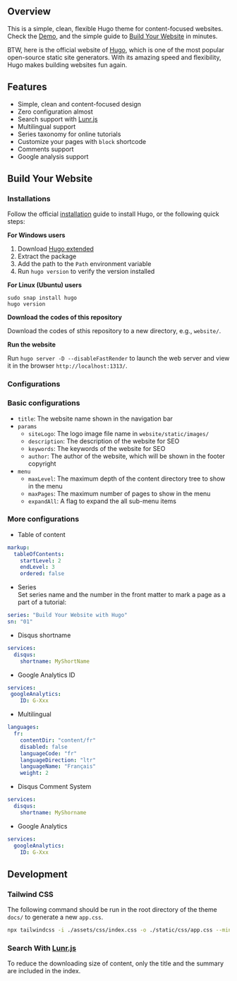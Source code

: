 ## Overview
This is a simple, clean, flexible Hugo theme for content-focused websites. Check the [Demo](https://jingplay.com/build-your-website-demo/), and the simple guide to [Build Your Website](https://jingplay.com/build-your-website/) in minutes.

BTW, here is the official website of [Hugo](https://gohugo.io/), which is one of the most popular open-source static site generators. With its amazing speed and flexibility, Hugo makes building websites fun again.

## Features
- Simple, clean and content-focused design
- Zero configuration almost
- Search support with [Lunr.js](https://lunrjs.com/)
- Multilingual support
- Series taxonomy for online tutorials
- Customize your pages with `block` shortcode
- Comments support
- Google analysis support

## Build Your Website

### Installations
Follow the official [installation](https://gohugo.io/installation/) guide to install Hugo, or the following quick steps:

**For Windows users**
1. Download [Hugo extended](https://github.com/gohugoio/hugo/releases/latest/)
2. Extract the package
3. Add the path to the `Path` environment variable
4. Run `hugo version` to verify the version installed

**For Linux (Ubuntu) users**
```shell
sudo snap install hugo
hugo version
```

**Download the codes of this repository**

Download the codes of sthis repository to a new directory, e.g., `website/`.

**Run the website**

Run `hugo server -D --disableFastRender` to launch the web server and view it in the browser `http://localhost:1313/`.

### Configurations

### Basic configurations
- `title`: The website name shown in the navigation bar
- `params`
  * `siteLogo`: The logo image file name in `website/static/images/`
  * `description`: The description of the website for SEO
  * `keywords`: The keywords of the website for SEO
  * `author`: The author of the website, which will be shown in the footer copyright
- `menu`
  * `maxLevel`: The maximum depth of the content directory tree to show in the menu
  * `maxPages`: The maximum number of pages to show in the menu
  * `expandAll`: A flag to expand the all sub-menu items

### More configurations
- Table of content  
```yaml
markup:
  tableOfContents:
    startLevel: 2
    endLevel: 3
    ordered: false
```
- Series  
Set series name and the number in the front matter to mark a page as a part of a tutorial:  
```yaml
series: "Build Your Website with Hugo"
sn: "01"
```
- Disqus shortname  
```yaml
services:
  disqus:
    shortname: MyShortName
```
- Google Analytics ID  
```yaml
services:
 googleAnalytics:
    ID: G-Xxx
```
- Multilingual  
```yaml
languages:
  fr:
    contentDir: "content/fr"
    disabled: false
    languageCode: "fr"
    languageDirection: "ltr"
    languageName: "Français"
    weight: 2
```
- Disqus Comment System  
```yaml
services:
  disqus:
    shortname: MyShorname
```
- Google Analytics  
```yaml
services:
  googleAnalytics:
    ID: G-Xxx
```

## Development

### Tailwind CSS

The following command should be run in the root directory of the theme `docs/` to generate a new `app.css`.

```sh
npx tailwindcss -i ./assets/css/index.css -o ./static/css/app.css --minify
```

### Search With [Lunr.js](https://lunrjs.com/)

To reduce the downloading size of content, only the title and the summary are included in the index.
